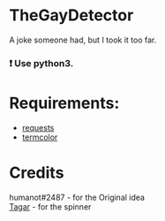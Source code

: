 # TheGayDetector
A joke someone had, but I took it too far.

### :exclamation: Use python3.

# Requirements:
* [requests](https://pypi.org/project/requests/)
* [termcolor](https://pypi.org/project/termcolor/)

# Credits
humanot#2487 - for the Original idea<br>
[Tagar](https://github.com/Tagar/stuff/blob/master/spinner.py) - for the spinner
